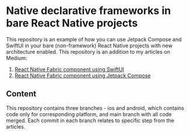 # Native declarative frameworks in bare React Native projects
This repository is an example of how you can use Jetpack Compose
and SwiftUI in your bare (non-framework) React Native projects with new architecture enabled.
This repository is an addition to my articles on Medium:
1. [React Native Fabric component using SwiftUI](https://medium.com/@someSOAP/react-native-fabric-component-using-swiftui-40d692c1baaa)
2. [React Native Fabric component using Jetpack Compose](https://medium.com/@someSOAP/react-native-fabric-component-using-jetpack-compose-97328f725fb0)

## Content
This repository contains three branches - ios and android,
which contains code only for corresponding platform,
and main branch with all code merged.
Each commit in each branch relates to specific step from the articles.
